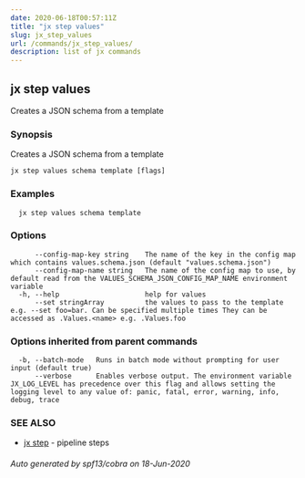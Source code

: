```yaml
---
date: 2020-06-18T00:57:11Z
title: "jx step values"
slug: jx_step_values
url: /commands/jx_step_values/
description: list of jx commands
---
```

## jx step values

Creates a JSON schema from a template

### Synopsis

Creates a JSON schema from a template

```
jx step values schema template [flags]
```

### Examples

```
  jx step values schema template
```

### Options

```
      --config-map-key string    The name of the key in the config map which contains values.schema.json (default "values.schema.json")
      --config-map-name string   The name of the config map to use, by default read from the VALUES_SCHEMA_JSON_CONFIG_MAP_NAME environment variable
  -h, --help                     help for values
      --set stringArray          the values to pass to the template e.g. --set foo=bar. Can be specified multiple times They can be accessed as .Values.<name> e.g. .Values.foo
```

### Options inherited from parent commands

```
  -b, --batch-mode   Runs in batch mode without prompting for user input (default true)
      --verbose      Enables verbose output. The environment variable JX_LOG_LEVEL has precedence over this flag and allows setting the logging level to any value of: panic, fatal, error, warning, info, debug, trace
```

### SEE ALSO

* [jx step](/commands/jx_step/)	 - pipeline steps

###### Auto generated by spf13/cobra on 18-Jun-2020
